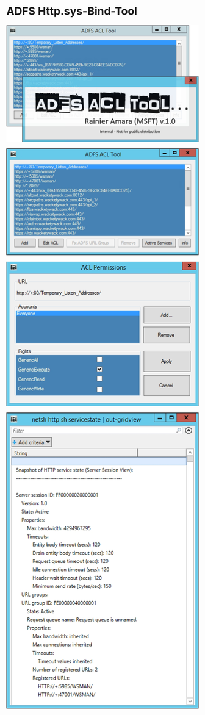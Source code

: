 # ADFS Http.sys-Bind-Tool

![ADFS_Http.sys_ACL_Tool](DocImages/splash.jpg)

![ADFS Http.sys-Bind-Tool](DocImages/main.jpg)

![Cloud-Identity-Lab](DocImages/edit.jpg)

![ADFS Http.sys-Bind-Tool](DocImages/list.jpg)
